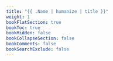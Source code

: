 ```yaml
---
title: "{{ .Name | humanize | title }}"
weight: 1
bookFlatSection: true
bookToc: true
bookHidden: false
bookCollapseSection: false
bookComments: false
bookSearchExclude: false
---
```

